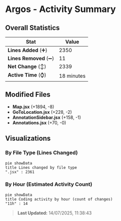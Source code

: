# Argos - Activity Summary 

## Overall Statistics

| Stat                   | Value                                                             |
| ---------------------- | ----------------------------------------------------------------- |
| **Lines Added** (➕)   | 2350                                          |
| **Lines Removed** (➖) | 11                                        |
| **Net Change** (↕)    | 2339                |
| **Active Time** (⌚)   | 18 minutes |


## Modified Files
- **Map.jsx** (+1894, -8)
- **GoToLocation.jsx** (+228, -2)
- **AnnotationSidebar.jsx** (+158, -1)
- **Annotations.jsx** (+70, -0)

## Visualizations

### By File Type (Lines Changed)

```mermaid
pie showData
title Lines changed by file type
".jsx" : 2361
```

### By Hour (Estimated Activity Count)

```mermaid
pie showData
title Coding activity by hour (count of changes)
"11h" : 14
```


> **Last Updated:** 14/07/2025, 11:38:43